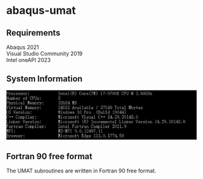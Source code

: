 # abaqus-umat

## Requirements
Abaqus 2021  
Visual Studio Community 2019  
Intel oneAPI 2023  

## System Information
<div align=center>
<img src="https://github.com/brightfrank1999/abaqus-umat/blob/main/img/SystemInfo.jpg">
</div>
  
## Fortran 90 free format
The UMAT subroutines are written in Fortran 90 free format.
